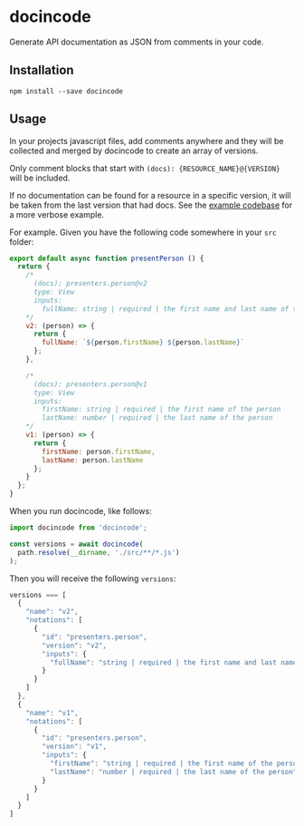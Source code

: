 # docincode
Generate API documentation as JSON from comments in your code.

## Installation
```
npm install --save docincode
```

## Usage
In your projects javascript files, add comments anywhere and they will be collected and merged by docincode to create an array of versions.

Only comment blocks that start with `(docs): {RESOURCE_NAME}@{VERSION}` will be included.

If no documentation can be found for a resource in a specific version, it will be taken from the last version that had docs. See the [example codebase](./demo) for a more verbose example.

For example. Given you have the following code somewhere in your `src` folder:
```javascript
export default async function presentPerson () {
  return {
    /*
      (docs): presenters.person@v2
      type: View
      inputs:
        fullName: string | required | the first name and last name of the person
    */
    v2: (person) => {
      return {
        fullName: `${person.firstName} ${person.lastName}`
      };
    },

    /*
      (docs): presenters.person@v1
      type: View
      inputs:
        firstName: string | required | the first name of the person
        lastName: number | required | the last name of the person
    */
    v1: (person) => {
      return {
        firstName: person.firstName,
        lastName: person.lastName
      };
    }
  };
}
```

When you run docincode, like follows:
```javascript
import docincode from 'docincode';

const versions = await docincode(
  path.resolve(__dirname, './src/**/*.js')
);
```

Then you will receive the following `versions`:

```javascript
versions === [
  {
    "name": "v2",
    "notations": [
      {
        "id": "presenters.person",
        "version": "v2",
        "inputs": {
          "fullName": "string | required | the first name and last name of the person"
        }
      }
    ]
  },
  {
    "name": "v1",
    "notations": [
      {
        "id": "presenters.person",
        "version": "v1",
        "inputs": {
          "firstName": "string | required | the first name of the person",
          "lastName": "number | required | the last name of the person"
        }
      }
    ]
  }
]
```